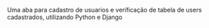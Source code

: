 Uma aba para cadastro de usuarios e verificação de tabela de users cadastrados, utilizando Python e Django 
